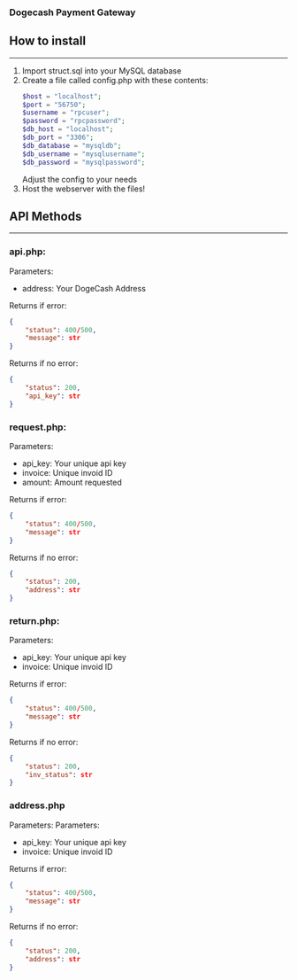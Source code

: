 ### Dogecash Payment Gateway

## How to install
-------------------
1. Import struct.sql into your MySQL database
2. Create a file called config.php with these contents:
    ```php
    $host = "localhost";
    $port = "56750";
    $username = "rpcuser";
    $password = "rpcpassword";
    $db_host = "localhost";
    $db_port = "3306";
    $db_database = "mysqldb";
    $db_username = "mysqlusername";
    $db_password = "mysqlpassword";
    ```
    Adjust the config to your needs
3. Host the webserver with the files!


## API Methods
--------------
### api.php:
Parameters:
- address: Your DogeCash Address

Returns if error:
```json
{
    "status": 400/500,
    "message": str
}
```
Returns if no error:
```json
{
    "status": 200,
    "api_key": str
}
```

### request.php:
Parameters:
- api_key: Your unique api key
- invoice: Unique invoid ID
- amount: Amount requested

Returns if error:
```json
{
    "status": 400/500,
    "message": str
}
```

Returns if no error:
```json
{
    "status": 200,
    "address": str
}
```

### return.php:
Parameters:
- api_key: Your unique api key
- invoice: Unique invoid ID

Returns if error:
```json
{
    "status": 400/500,
    "message": str
}
```

Returns if no error:
```json
{
    "status": 200,
    "inv_status": str
}
```

### address.php
Parameters:
Parameters:
- api_key: Your unique api key
- invoice: Unique invoid ID

Returns if error:
```json
{
    "status": 400/500,
    "message": str
}
```

Returns if no error:
```json
{
    "status": 200,
    "address": str
}
```